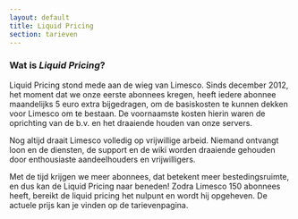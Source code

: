 ```yaml
---
layout: default
title: Liquid Pricing
section: tarieven
---
```

### Wat is *Liquid Pricing*?
Liquid Pricing stond mede aan de wieg van Limesco. Sinds december 2012, het
moment dat we onze eerste abonnees kregen, heeft iedere abonnee maandelijks 5
euro extra bijgedragen, om de basiskosten te kunnen dekken voor Limesco om te
bestaan. De voornaamste kosten hierin waren de oprichting van de b.v. en het
draaiende houden van onze servers.

Nog altijd draait Limesco volledig op vrijwillige arbeid. Niemand ontvangt
loon en de diensten, de support en de wiki worden draaiende gehouden door
enthousiaste aandeelhouders en vrijwilligers.

Met de tijd krijgen we meer abonnees, dat betekent meer bestedingsruimte,
en dus kan de Liquid Pricing naar beneden! Zodra Limesco 150 abonnees heeft,
bereikt de liquid pricing het nulpunt en wordt hij opgeheven. De actuele prijs
kan je vinden op de tarievenpagina.

